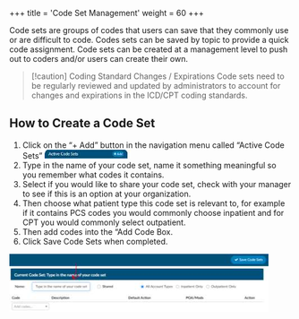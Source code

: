 +++
title = 'Code Set Management'
weight = 60
+++

Code sets are groups of codes that users can save that they commonly use or are difficult to code. Codes
sets can be saved by topic to provide a quick code assignment. Code sets can be created at a
management level to push out to coders and/or users can create their own.

> [!caution] Coding Standard Changes / Expirations
Code sets need to be regularly reviewed and updated by administrators to account for changes and expirations
in the ICD/CPT coding standards.

## How to Create a Code Set

1. Click on the “+ Add” button in the navigation menu called “Active Code Sets”
![Add](image-444.jpg)
2. Type in the name of your code set, name it something meaningful so you remember what codes it contains.
3. Select if you would like to share your code set, check with your manager to see if this is an option at your organization.
4. Then choose what patient type this code set is relevant to, for example if it contains PCS codes you would commonly choose inpatient and for CPT you would commonly select outpatient.
5. Then add codes into the “Add Code Box.
6. Click Save Code Sets when completed.

![Add](image-445.jpg)

